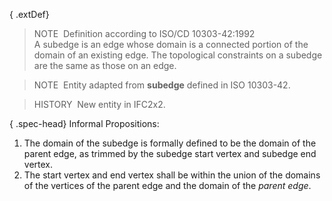 { .extDef}
> NOTE&nbsp; Definition according to ISO/CD 10303-42:1992  
> A subedge is an edge whose domain is a connected portion of the domain of an existing edge. The topological constraints on a subedge are the same as those on an edge.

> NOTE&nbsp; Entity adapted from **subedge** defined in ISO 10303-42.

> HISTORY&nbsp; New entity in IFC2x2.

{ .spec-head}
Informal Propositions:

1. The domain of the subedge is formally defined to be the domain of the parent edge, as trimmed by the subedge start vertex and subedge end vertex.
2. The start vertex and end vertex shall be within the union of the domains of the vertices of the parent edge and the domain of the _parent edge_.